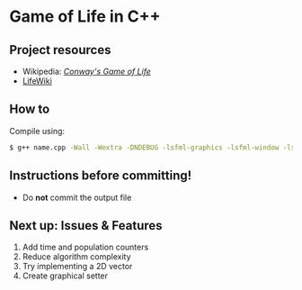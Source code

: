 # Game of Life in C++
## Project resources
- Wikipedia: [_Conway's Game of Life_](https://en.wikipedia.org/wiki/Conway%27s_Game_of_Life)
- [LifeWiki](https://conwaylife.com/wiki/Main_Page)
## How to
Compile using:
~~~bash
$ g++ name.cpp -Wall -Wextra -DNDEBUG -lsfml-graphics -lsfml-window -lsfml-system
~~~
## Instructions before committing!
- Do **not** commit the output file
## Next up: Issues & Features
1. Add time and population counters
2. Reduce algorithm complexity
3. Try implementing a 2D vector
4. Create graphical setter